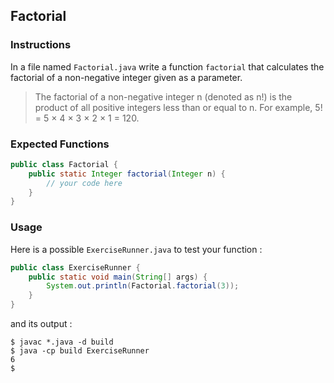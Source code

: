 ## Factorial

### Instructions

In a file named `Factorial.java` write a function `factorial` that calculates the factorial of a non-negative integer given as a parameter.

> The factorial of a non-negative integer n (denoted as n!) is the product of all positive integers less than or equal to n. For example, 5! = 5 × 4 × 3 × 2 × 1 = 120.

### Expected Functions

```java
public class Factorial {
    public static Integer factorial(Integer n) {
        // your code here
    }
}
```

### Usage

Here is a possible `ExerciseRunner.java` to test your function :

```java
public class ExerciseRunner {
    public static void main(String[] args) {
        System.out.println(Factorial.factorial(3));
    }
}
```

and its output :

```shell
$ javac *.java -d build
$ java -cp build ExerciseRunner
6
$
```
